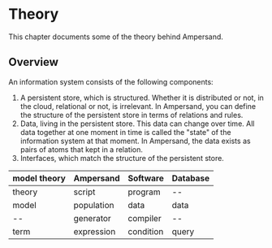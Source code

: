 # Theory

This chapter documents some of the theory behind Ampersand.

## Overview
An information system consists of the following components:
1. A persistent store, which is structured. Whether it is distributed or not, in the cloud, relational or not, is irrelevant. In Ampersand, you can define the structure of the persistent store in terms of relations and rules.
2. Data, living in the persistent store. This data can change over time. All data together at one moment in time is called the "state" of the information system at that moment. In Ampersand, the data exists  as pairs of atoms that kept in a relation.
3. Interfaces, which match the structure of the persistent store.


| model theory | Ampersand | Software | Database |
| -- | -- | -- | -- |
| theory | script | program | -- |
| model | population | data | data |
| -- | generator | compiler | -- |
| term | expression | condition | query |





